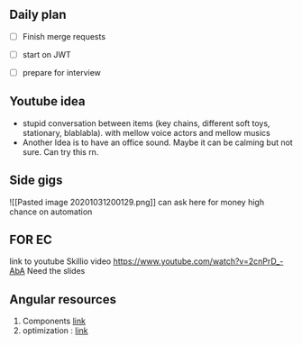 ## Daily plan
- [ ] Finish merge requests
- [ ] start on JWT
- [ ] prepare for interview 


## Youtube idea
- stupid conversation between items (key chains, different soft toys, stationary, blablabla). with mellow voice actors and mellow musics
- Another Idea is to have an office sound. Maybe it can be calming but not sure. Can try this rn. 


## Side gigs
![[Pasted image 20201031200129.png]]
can ask here for  money 
high chance on automation


## FOR EC
link to youtube Skillio video https://www.youtube.com/watch?v=2cnPrD_-AbA
Need the slides

## Angular resources 
1. Components [link](https://www.youtube.com/watch?v=pg8guVVwiMk)
2. optimization : [link](https://www.youtube.com/watch?v=EqSRpkMRyY4)
